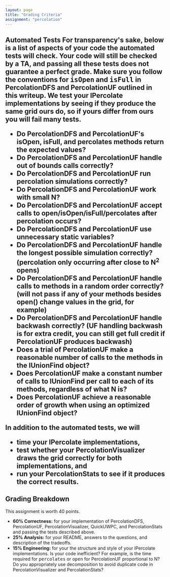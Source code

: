 ```yaml
---
layout: page
title: "Grading Criteria"
assignment: "percolation"
---
```

<h2>Automated Tests</h>
For transparency's sake, below is a list of aspects of your code the automated tests will check. Your code will still be checked by a TA, and passing all these tests does not guarantee a perfect grade. <b> Make sure you follow the conventions for <tt>isOpen</tt> and <tt>isFull</tt> in PercolationDFS and PercolationUF outlined in this writeup. We test your IPercolate implementations by seeing if they produce the same grid ours do, so if yours differ from ours you will fail many tests. </b> 

<ul>
<li>Do PercolationDFS and PercolationUF's isOpen, isFull, and percolates methods return the expected values? </li>
<li>Do PercolationDFS and PercolationUF handle out of bounds calls correctly?</li>
<li>Do PercolationDFS and PercolationUF run percolation simulations correctly?</li>
<li>Do PercolationDFS and PercolationUF work with small N?</li>
<li>Do PercolationDFS and PercolationUF accept calls to open/isOpen/isFull/percolates after percolation occurs?</li>
<li>Do PercolationDFS and PercolationUF use unnecessary static variables?</li>
<li>Do PercolationDFS and PercolationUF handle the longest possible simulation correctly? (percolation only occurring after close to N<sup>2</sup> opens) </li>
<li>Do PercolationDFS and PercolationUF handle calls to methods in a random order correctly? (will not pass if any of your methods besides open() change values in the grid, for example) </li>
<li>Do PercolationDFS and PercolationUF handle backwash correctly? (UF handling backwash is for extra credit, you can still get full credit if PercolationUF produces backwash)</li>
<li>Does a trial of PercolationUF make a reasonable number of calls to the methods in the IUnionFind object?</li>
<li>Does PercolationUF make a constant number of calls to IUnionFind per call to each of its methods, regardless of what N is?</li>
<li>Does PercolationUF achieve a reasonable order of growth when using an optimized IUnionFind object?</li>
</ul>

In addition to the automated tests, we will 
<ul>
<li> time your IPercolate implementations,</li> 
<li> test whether your PercolationVisualizer draws the grid correctly for
both implementations, and  </li>
<li> run your PercolationStats to see if it produces the correct results.</li>
</ul>

<h2>Grading Breakdown</h2>
This assignment is worth 40 points. 

<ul>
<li> <strong>60% Correctness:</strong> for your implementation of
PercolationDFS, PercolationUF, PercolationVisualizer, QuickUWPC, and
PercolationStats and passing the tests described above.</li>
<li> <strong>25% Analysis:</strong> for your README, answers to the
questions,  and description of the tradeoffs.
<li> <strong>15% Engineering:</strong> for your the structure and style of
your IPercolate implementations. Is your code inefficient? For example, is
the time required for <tt>percolates</tt> or <tt>open</tt> for PercolationUF proportional to
N? Do you
appropriately use decomposition to avoid duplicate code in
PercolationVisualizer and PercolationStats? </li>
</ul>

